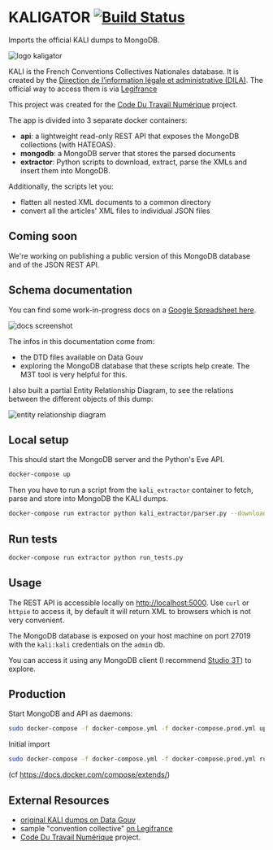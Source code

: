 # KALIGATOR [![Build Status](https://travis-ci.com/SocialGouv/kaligator.svg?branch=master)](https://travis-ci.com/SocialGouv/kaligator)

Imports the official KALI dumps to MongoDB.

![logo kaligator](https://openclipart.org/image/100px/svg_to_png/172471/Krokodil.png)

KALI is the French Conventions Collectives Nationales database. It is created by the [Direction de l’information légale et administrative (DILA)](http://www.dila.premier-ministre.gouv.fr/). The official way to access them is via [Legifrance](https://www.legifrance.gouv.fr/initRechConvColl.do)

This project was created for the [Code Du Travail Numérique](https://incubateur.social.gouv.fr/startups/code-du-travail-numerique/) project.

The app is divided into 3 separate docker containers:

- **api**: a lightweight read-only REST API that exposes the MongoDB collections (with HATEOAS).
- **mongodb**: a MongoDB server that stores the parsed documents
- **extractor**: Python scripts to download, extract, parse the XMLs and insert them into MongoDB.

Additionally, the scripts let you:
- flatten all nested XML documents to a common directory
- convert all the articles' XML files to individual JSON files

## Coming soon

We're working on publishing a public version of this MongoDB database and of the JSON REST API.

## Schema documentation

You can find some work-in-progress docs on a [Google Spreadsheet here](https://docs.google.com/spreadsheets/d/1hD2-zIcXXUEBvkHQ3XWZke_ozbyh0D5PQkEqLC-sOEs/edit?usp=sharing).

![docs screenshot](https://i.imgur.com/8XgOmhL.png)

The infos in this documentation come from:
- the DTD files available on Data Gouv
- exploring the MongoDB database that these scripts help create. The M3T tool is very helpful for this.

I also built a partial Entity Relationship Diagram, to see the relations between the different objects of this dump:

![entity relationship diagram](https://www.lucidchart.com/publicSegments/view/100dd7d0-6a0c-4569-a5d8-580b7ac3f1e3/image.png)

## Local setup

This should start the MongoDB server and the Python's Eve API.

```sh
docker-compose up
```

Then you have to run a script from the `kali_extractor` container to fetch, parse and store into MongoDB the KALI dumps.

```sh
docker-compose run extractor python kali_extractor/parser.py --download
```

## Run tests

```sh
docker-compose run extractor python run_tests.py
```

## Usage

The REST API is accessible locally on [http://localhost:5000](http://localhost:5000). Use `curl` or `httpie` to access it, by default it will return XML to browsers which is not very convenient.

The MongoDB database is exposed on your host machine on port 27019 with the `kali:kali` credentials on the `admin` db.

You can access it using any MongoDB client (I recommend [Studio 3T](https://studio3t.com/download/)) to explore.


## Production

Start MongoDB and API as daemons:

```sh
sudo docker-compose -f docker-compose.yml -f docker-compose.prod.yml up -d
```

Initial import

```sh
sudo docker-compose -f docker-compose.yml -f docker-compose.prod.yml run extractor python kali_extractor/parser.py --download --drop
```

(cf https://docs.docker.com/compose/extends/)

## External Resources

- [original KALI dumps on Data Gouv](https://www.data.gouv.fr/fr/datasets/kali-conventions-collectives-nationales/)
- sample "convention collective" [on Legifrance](https://www.legifrance.gouv.fr/affichIDCC.do;jsessionid=345B979AD534CB99791356E28B8A9CB0.tplgfr35s_1?idSectionTA=KALISCTA000005733781&cidTexte=KALITEXT000005639851&idConvention=KALICONT000005635890)
- [Code Du Travail Numérique](https://incubateur.social.gouv.fr/startups/code-du-travail-numerique/) project.
